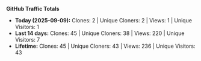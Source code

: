 
**GitHub Traffic Totals**

- **Today (2025-09-09):** Clones: 2 | Unique Cloners: 2 | Views: 1 | Unique Visitors: 1
- **Last 14 days:** Clones: 45 | Unique Cloners: 38 | Views: 220 | Unique Visitors: 7
- **Lifetime:** Clones: 45 | Unique Cloners: 43 | Views: 236 | Unique Visitors: 43
